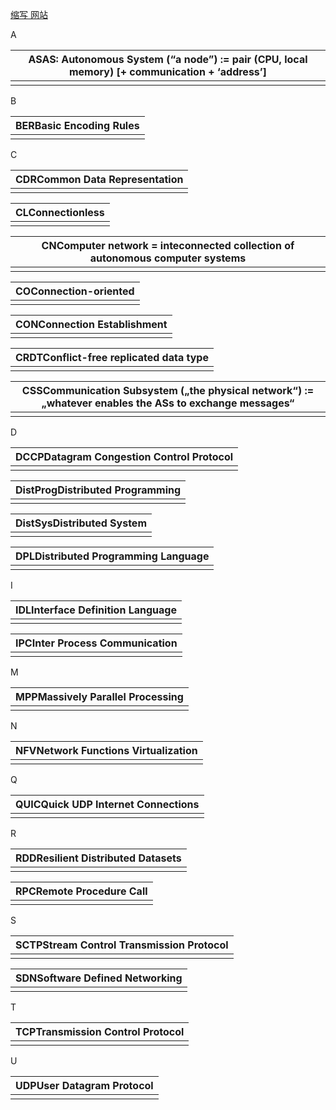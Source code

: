 [缩写 网站](https://moodle.informatik.tu-darmstadt.de/mod/glossary/print.php?id=33013&mode=letter&hook=ALL&sortkey&sortorder=asc&offset=0&pagelimit=25)

A

| ASAS: Autonomous System (“a node”) := pair (CPU, local memory) [+ communication + ‘address’] |
| ------------------------------------------------------------ |
|                                                              |

B

| BERBasic Encoding Rules |
| ----------------------- |
|                         |

C

| CDRCommon Data Representation |
| ----------------------------- |
|                               |

| CLConnectionless |
| ---------------- |
|                  |

| CNComputer network = inteconnected collection of autonomous computer systems |
| ------------------------------------------------------------ |
|                                                              |

| COConnection-oriented |
| --------------------- |
|                       |

| CONConnection Establishment |
| --------------------------- |
|                             |

| CRDTConflict-free replicated data type |
| -------------------------------------- |
|                                        |

| CSSCommunication Subsystem („the physical network“) := „whatever enables the ASs to exchange messages“ |
| ------------------------------------------------------------ |
|                                                              |

D

| DCCPDatagram Congestion Control Protocol |
| ---------------------------------------- |
|                                          |

| DistProgDistributed Programming |
| ------------------------------- |
|                                 |

| DistSysDistributed System |
| ------------------------- |
|                           |

| DPLDistributed Programming Language |
| ----------------------------------- |
|                                     |

I

| IDLInterface Definition Language |
| -------------------------------- |
|                                  |

| IPCInter Process Communication |
| ------------------------------ |
|                                |

M

| MPPMassively Parallel Processing |
| -------------------------------- |
|                                  |

N

| NFVNetwork Functions Virtualization |
| ----------------------------------- |
|                                     |

Q

| QUICQuick UDP Internet Connections |
| ---------------------------------- |
|                                    |

R

| RDDResilient Distributed Datasets |
| --------------------------------- |
|                                   |

| RPCRemote Procedure Call |
| ------------------------ |
|                          |

S

| SCTPStream Control Transmission Protocol |
| ---------------------------------------- |
|                                          |

| SDNSoftware Defined Networking |
| ------------------------------ |
|                                |

T

| TCPTransmission Control Protocol |
| -------------------------------- |
|                                  |

U

| UDPUser Datagram Protocol |
| ------------------------- |
|                           |